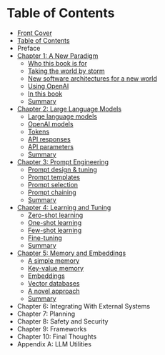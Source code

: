 # Table of Contents

* [Front Cover](./index.html)
* [Table of Contents](./table-of-contents.html)
* Preface
* [Chapter 1: A New Paradigm](./a-new-paradigm.html)
  * [Who this book is for](./a-new-paradigm.html#who-this-book-is-for)
  * [Taking the world by storm](./a-new-paradigm.html#taking-the-world-by-storm)
  * [New software architectures for a new world](./a-new-paradigm.html#new-software-architecture-for-a-new-world)
  * [Using OpenAI](./a-new-paradigm.html#using-openai)
  * [In this book](./a-new-paradigm.html#in-this-book)
  * [Summary](./a-new-paradigm.html#summary)
* [Chapter 2: Large Language Models](./large-language-models.html)
  * [Large language models](./large-language-models.html#large-language-models)
  * [OpenAI models](./large-language-models.html#openai-models)
  * [Tokens](./large-language-models.html#tokens)
  * [API responses](./large-language-models.html#api-responses)
  * [API parameters](./large-language-models.html#api-parameters)
  * [Summary](./large-language-models.html#summary)
* [Chapter 3: Prompt Engineering](./prompt-engineering.html)
  * [Prompt design & tuning](./prompt-engineering.html#prompt-design-&-tuning)
  * [Prompt templates](./prompt-engineering.html#prompt-templates)
  * [Prompt selection](./prompt-engineering.html#prompt-selection)
  * [Prompt chaining](./prompt-engineering.html#prompt-chaining)
  * [Summary](./prompt-engineering.html#summary)
* [Chapter 4: Learning and Tuning](./learning-and-tuning.html)
  * [Zero-shot learning](./learning-and-tuning.html#zero-shot-learning)
  * [One-shot learning](./learning-and-tuning.html#one-shot-learning)
  * [Few-shot learning](./learning-and-tuning.html#few-shot-learning)
  * [Fine-tuning](./learning-and-tuning.html#fine-tuning)
  * [Summary](./learning-and-tuning.html#summary)
* [Chapter 5: Memory and Embeddings](./memory-and-embeddings.html)
  * [A simple memory](./memory-and-embeddings.html#a-simple-memory)
  * [Key-value memory](./memory-and-embeddings.html#key-value-memory)
  * [Embeddings](./memory-and-embeddings.html#embeddings)
  * [Vector databases](./memory-and-embeddings.html#vector-databases)
  * [A novel approach](./memory-and-embeddings.html#a-novel-approach)
  * [Summary](./memory-and-embeddings.html#summary)
* Chapter 6: Integrating With External Systems
* Chapter 7: Planning
* Chapter 8: Safety and Security
* Chapter 9: Frameworks
* Chapter 10: Final Thoughts
* Appendix A: LLM Utilities
